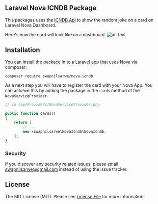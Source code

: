 ## Laravel Nova ICNDB Package
This packages uses the [ICNDB Api](http://www.icndb.com/api/) to show the random joke on a card on Laravel Nova Dashboard.

Here's how the card will look like on a dashboard.
![alt text](https://raw.githubusercontent.com/swapnilsarwe/nova-icndb/master/card.png "ICNDB Random Joke")

## Installation
You can install the packace in to a Laravel app that uses Nova via composer:
```
composer require swapnilsarwe/nova-icndb
```

As a next step you will have to register the card with your Nova App. You can achieve this by adding the package in the `cards` method of the `NovaServiceProvider`.

```php
// in app/Providers/NovaServiceProvider.php

public function cards()
{
    return [
        // ...
        new \Swapnilsarwe\NovaIcndb\NovaIcndb,
    ];
}
```

### Security

If you discover any security related issues, please email swapnilsarwe@gmail.com instead of using the issue tracker.

## License

The MIT License (MIT). Please see [License File](LICENSE.md) for more information.
